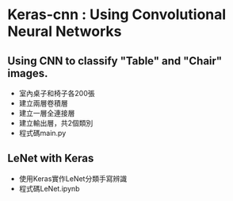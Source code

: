 # Keras-cnn : Using Convolutional Neural Networks
## Using CNN to classify "Table" and "Chair" images.
* 室內桌子和椅子各200張
* 建立兩層卷積層
* 建立一層全連接層
* 建立輸出層，共2個類別
* 程式碼main.py

## LeNet with Keras
* 使用Keras實作LeNet分類手寫辨識
* 程式碼LeNet.ipynb
